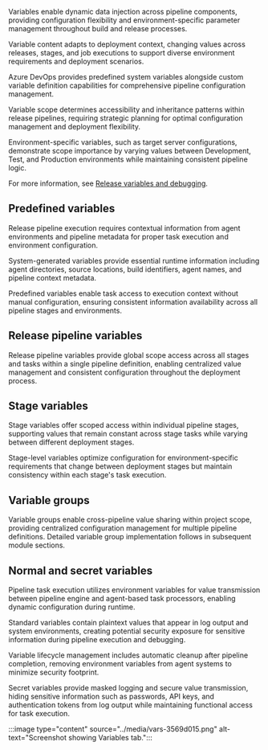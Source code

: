 Variables enable dynamic data injection across pipeline components, providing configuration flexibility and environment-specific parameter management throughout build and release processes.

Variable content adapts to deployment context, changing values across releases, stages, and job executions to support diverse environment requirements and deployment scenarios.

Azure DevOps provides predefined system variables alongside custom variable definition capabilities for comprehensive pipeline configuration management.

Variable scope determines accessibility and inheritance patterns within release pipelines, requiring strategic planning for optimal configuration management and deployment flexibility.

Environment-specific variables, such as target server configurations, demonstrate scope importance by varying values between Development, Test, and Production environments while maintaining consistent pipeline logic.

For more information, see [Release variables and debugging](/azure/devops/pipelines/release/variables).

## Predefined variables

Release pipeline execution requires contextual information from agent environments and pipeline metadata for proper task execution and environment configuration.

System-generated variables provide essential runtime information including agent directories, source locations, build identifiers, agent names, and pipeline context metadata.

Predefined variables enable task access to execution context without manual configuration, ensuring consistent information availability across all pipeline stages and environments.

## Release pipeline variables

Release pipeline variables provide global scope access across all stages and tasks within a single pipeline definition, enabling centralized value management and consistent configuration throughout the deployment process.

## Stage variables

Stage variables offer scoped access within individual pipeline stages, supporting values that remain constant across stage tasks while varying between different deployment stages.

Stage-level variables optimize configuration for environment-specific requirements that change between deployment stages but maintain consistency within each stage's task execution.

## Variable groups

Variable groups enable cross-pipeline value sharing within project scope, providing centralized configuration management for multiple pipeline definitions. Detailed variable group implementation follows in subsequent module sections.

## Normal and secret variables

Pipeline task execution utilizes environment variables for value transmission between pipeline engine and agent-based task processors, enabling dynamic configuration during runtime.

Standard variables contain plaintext values that appear in log output and system environments, creating potential security exposure for sensitive information during pipeline execution and debugging.

Variable lifecycle management includes automatic cleanup after pipeline completion, removing environment variables from agent systems to minimize security footprint.

Secret variables provide masked logging and secure value transmission, hiding sensitive information such as passwords, API keys, and authentication tokens from log output while maintaining functional access for task execution.

:::image type="content" source="../media/vars-3569d015.png" alt-text="Screenshot showing Variables tab.":::
